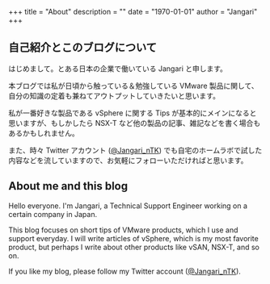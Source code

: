 +++
title = "About"
description = ""
date = "1970-01-01"
author = "Jangari"
+++

## 自己紹介とこのブログについて

はじめまして。とある日本の企業で働いている Jangari と申します。

本ブログでは私が日頃から触っている＆勉強している VMware 製品に関して、自分の知識の定着も兼ねてアウトプットしていきたいと思います。

私が一番好きな製品である vSphere に関する Tips が基本的にメインになると思いますが、もしかしたら NSX-T など他の製品の記事、雑記などを書く場合もあるかもしれません。

また、時々 Twitter アカウント ([@Jangari_nTK](https://twitter.com/Jangari_nTK)) でも自宅のホームラボで試した内容などを流していますので、お気軽にフォローいただければと思います。

## About me and this blog

Hello everyone. I'm Jangari, a Technical Support Engineer working on a certain company in Japan.

This blog focuses on short tips of VMware products, which I use and support everyday. I will write articles of vSphere, which is my most favorite product, but perhaps I write about other products like vSAN, NSX-T, and so on.

If you like my blog, please follow my Twitter account ([@Jangari_nTK](https://twitter.com/Jangari_nTK)).